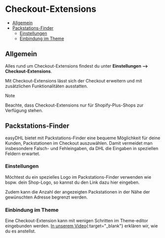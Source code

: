 # Checkout-Extensions

-   [Allgemein](#general)
-   [Packstations-Finder](#packstation-finder)
    -   [Einstellungen](#packstation-findersettings)
    -   [Einbindung im Theme](#packstation-finder-incorporation)

<a name="general"></a>

## Allgemein

Alles rund um Checkout-Extensions findest du unter **Einstellungen --> Checkout-Extensions**.

Mit Checkout-Extensions lässt sich der Checkout erweitern und mit zusätzlichen Funktionalitäten ausstatten.

> [!NOTE]  
> Beachte, dass Checkout-Extensions nur für Shopify-Plus-Shops zur Verfügung stehen.

<a name="packstation-finder"></a>

## Packstations-Finder

easyDHL bietet mit Packstations-Finder eine bequeme Möglichkeit für deine Kunden, Packstationen im Checkout auszuwählen. Damit vermeidet man insbesondere Falsch- und Fehleingaben, da DHL die Eingaben in speziellen Feldern erwartet.

<a name="packstation-finder-settings"></a>

### Einstellungen

Möchtest du ein spezielles Logo im Packstations-Finder verwenden wie bspw. dein Shop-Logo, so kannst du den Link dazu hier eingeben.

Zudem kann die Anzahl der angezeigten Packstationen in der Nähe der gewünschten Adresse begrenzt werden.

<a name="packstation-finder-incorporation"></a>

### Einbindung im Theme

Eine Checkout-Extension kann mit wenigen Schritten im Theme-editor eingebunden werden. [In unserem Video](https://www.youtube.com/watch?v=DPrkwx3-SiA){:target="\_blank"} erklären wir, wie du es anstellst.
